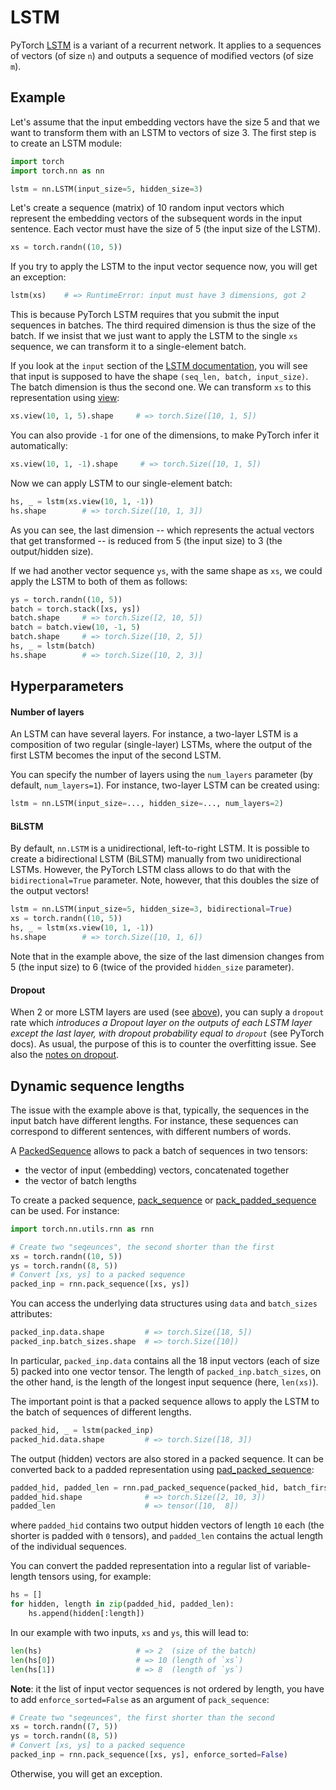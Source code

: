 # LSTM

PyTorch
[LSTM](https://pytorch.org/docs/stable/nn.html?highlight=lstm#torch.nn.LSTM) is
a variant of a recurrent network.  It applies to a sequences of vectors (of
size `n`) and outputs a sequence of modified vectors (of size `m`).

## Example

Let's assume that the input embedding vectors have the size 5 and that we want
to transform them with an LSTM to vectors of size 3.  The first step is to
create an LSTM module:
```python
import torch
import torch.nn as nn

lstm = nn.LSTM(input_size=5, hidden_size=3)
```

Let's create a sequence (matrix) of 10 random input vectors which represent the
embedding vectors of the subsequent words in the input sentence.  Each vector
must have the size of 5 (the input size of the LSTM).
```python
xs = torch.randn((10, 5))
```

If you try to apply the LSTM to the input vector sequence now, you will get an
exception:
```python
lstm(xs)    # => RuntimeError: input must have 3 dimensions, got 2
```
This is because PyTorch LSTM requires that you submit the input sequences in
batches.  The third required dimension is thus the size of the batch.
If we insist that we just want to apply the LSTM to the single `xs` sequence,
we can transform it to a single-element batch.

If you look at the `input` section of the [LSTM
documentation](https://pytorch.org/docs/stable/nn.html?highlight=lstm#torch.nn.LSTM),
you will see that input is supposed to have the shape `(seq_len, batch,
input_size)`.  The batch dimension is thus the second one.  We can transform
`xs` to this representation using
[view](https://pytorch.org/docs/stable/tensors.html?highlight=view#torch.Tensor.view):
```python
xs.view(10, 1, 5).shape     # => torch.Size([10, 1, 5])
```
You can also provide `-1` for one of the dimensions, to make PyTorch infer it
automatically:
```python
xs.view(10, 1, -1).shape     # => torch.Size([10, 1, 5])
```

Now we can apply LSTM to our single-element batch:
```python
hs, _ = lstm(xs.view(10, 1, -1))
hs.shape        # => torch.Size([10, 1, 3])
```
As you can see, the last dimension -- which represents the actual vectors that
get transformed -- is reduced from 5 (the input size) to 3 (the output/hidden
size).

If we had another vector sequence `ys`, with the same shape as `xs`, we could
apply the LSTM to both of them as follows:
```python
ys = torch.randn((10, 5))
batch = torch.stack([xs, ys])
batch.shape     # => torch.Size([2, 10, 5])
batch = batch.view(10, -1, 5)
batch.shape     # => torch.Size([10, 2, 5])
hs, _ = lstm(batch)
hs.shape        # => torch.Size([10, 2, 3)]
```


## Hyperparameters

#### Number of layers

An LSTM can have several layers.  For instance, a two-layer LSTM is a
composition of two regular (single-layer) LSTMs, where the output of the first
LSTM becomes the input of the second LSTM.

<!---
TODO: why stacking LSTMs on top of each other is useful?
-->

You can specify the number of layers using the `num_layers` parameter (by
default, `num_layers=1`).  For instance, two-layer LSTM can be created using:
```python
lstm = nn.LSTM(input_size=..., hidden_size=..., num_layers=2)
```

#### BiLSTM

By default, `nn.LSTM` is a unidirectional, left-to-right LSTM.  It is possible
to create a bidirectional LSTM (BiLSTM) manually from two unidirectional LSTMs.
However, the PyTorch LSTM class allows to do that with the `bidirectional=True`
parameter.  Note, however, that this doubles the size of the output vectors!
```python
lstm = nn.LSTM(input_size=5, hidden_size=3, bidirectional=True)
xs = torch.randn((10, 5))
hs, _ = lstm(xs.view(10, 1, -1))
hs.shape        # => torch.Size([10, 1, 6]) 
```
Note that in the example above, the size of the last dimension changes from 5
(the input size) to 6 (twice of the provided `hidden_size` parameter).

#### Dropout

When 2 or more LSTM layers are used (see [above](#number-of-layers)), you can
suply a `dropout` rate which *introduces a Dropout layer on the outputs of
each LSTM layer except the last layer, with dropout probability equal to
`dropout`* (see PyTorch docs).  As usual, the purpose of this is to counter the
overfitting issue.  See also the [notes on dropout](dropout.md).


## Dynamic sequence lengths

The issue with the example above is that, typically, the sequences in the input
batch have different lengths.  For instance, these sequences can correspond to
different sentences, with different numbers of words.

A
[PackedSequence](https://pytorch.org/docs/stable/nn.html?highlight=lstm#torch.nn.utils.rnn.PackedSequence)
allows to pack a batch of sequences in two tensors:
* the vector of input (embedding) vectors, concatenated together
* the vector of batch lengths

To create a packed sequence,
[pack\_sequence](https://pytorch.org/docs/stable/nn.html#torch.nn.utils.rnn.pack_sequence)
or
[pack\_padded\_sequence](https://pytorch.org/docs/stable/nn.html#torch.nn.utils.rnn.pack_padded_sequence)
can be used.  For instance:
```python
import torch.nn.utils.rnn as rnn

# Create two "seqeunces", the second shorter than the first
xs = torch.randn((10, 5))
ys = torch.randn((8, 5))
# Convert [xs, ys] to a packed sequence
packed_inp = rnn.pack_sequence([xs, ys])
```
You can access the underlying data structures using `data` and `batch_sizes`
attributes:
```python
packed_inp.data.shape         # => torch.Size([18, 5])
packed_inp.batch_sizes.shape  # => torch.Size([10])
```
In particular, `packed_inp.data` contains all the 18 input vectors (each of
size 5) packed into one vector tensor.  The length of `packed_inp.batch_sizes`,
on the other hand, is the length of the longest input sequence (here,
`len(xs)`).

The important point is that a packed sequence allows to apply the LSTM to the
batch of sequences of different lengths.
```python
packed_hid, _ = lstm(packed_inp)
packed_hid.data.shape         # => torch.Size([18, 3])
```
The output (hidden) vectors are also stored in a packed sequence.  It can be
converted back to a padded representation using
[pad\_packed\_sequence](https://pytorch.org/docs/stable/nn.html#torch.nn.utils.rnn.pad_packed_sequence):
```python
padded_hid, padded_len = rnn.pad_packed_sequence(packed_hid, batch_first=True)
padded_hid.shape              # => torch.Size([2, 10, 3])
padded_len                    # => tensor([10,  8])
```
where `padded_hid` contains two output hidden vectors of length `10` each
(the shorter is padded with `0` tensors), and `padded_len` contains the actual 
length of the individual sequences.

<!---
For instance:
```python
# The hidden output tensor corresponding the the `ys` input sequence
hid_for_ys = padded_hid[1]
# Since `len(ys) < 10`, the last two elements should be 0s
hid_for_ys[9] == 0           # => tensor([True, True, True])
hid_for_ys[8] == 0           # => tensor([True, True, True])
hid_for_ys[7] == 0           # => tensor([False, False, False])
```
-->

You can convert the padded representation into a regular list of
variable-length tensors using, for example:
```python
hs = []
for hidden, length in zip(padded_hid, padded_len):
    hs.append(hidden[:length])
```
In our example with two inputs, `xs` and `ys`, this will lead to:
```python
len(hs)                     # => 2  (size of the batch)
len(hs[0])                  # => 10 (length of `xs`)
len(hs[1])                  # => 8  (length of `ys`)
```

**Note**: it the list of input vector sequences is not ordered by length, you
have to add `enforce_sorted=False` as an argument of `pack_sequence`:
```python
# Create two "seqeunces", the first shorter than the second
xs = torch.randn((7, 5))
ys = torch.randn((8, 5))
# Convert [xs, ys] to a packed sequence
packed_inp = rnn.pack_sequence([xs, ys], enforce_sorted=False)
```
Otherwise, you will get an exception.

